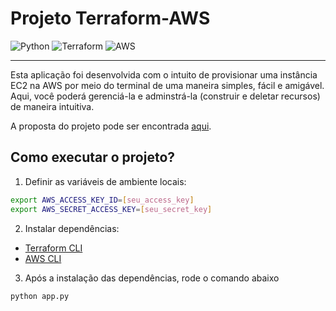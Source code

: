 # Projeto Terraform-AWS

![Python](https://img.shields.io/badge/python-3670A0?style=for-the-badge&logo=python&logoColor=ffdd54) ![Terraform](https://img.shields.io/badge/terraform-%235835CC.svg?style=for-the-badge&logo=terraform&logoColor=white) ![AWS](https://img.shields.io/badge/AWS-%23FF9900.svg?style=for-the-badge&logo=amazon-aws&logoColor=white)

---

Esta aplicação foi desenvolvida com o intuito de provisionar uma instância EC2 na AWS por meio do terminal de uma maneira simples, fácil e amigável. Aqui, você poderá gerenciá-la e adminstrá-la (construir e deletar recursos) de maneira intuitiva. 

A proposta do projeto pode ser encontrada [aqui](https://insper.github.io/computacao-nuvem/projetos/projeto_2022/).

## Como executar o projeto?

1. Definir as variáveis de ambiente locais:

```bash
export AWS_ACCESS_KEY_ID=[seu_access_key]
export AWS_SECRET_ACCESS_KEY=[seu_secret_key]
```

2. Instalar dependências:

- [Terraform CLI](https://developer.hashicorp.com/terraform/tutorials/aws-get-started/install-cli)
- [AWS CLI](https://docs.aws.amazon.com/cli/latest/userguide/getting-started-install.html)

3. Após a instalação das dependências, rode o comando abaixo

```bash
python app.py
```

